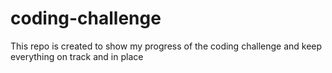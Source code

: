 # coding-challenge
This repo is created to show my progress of the coding challenge and keep everything on track and in place
